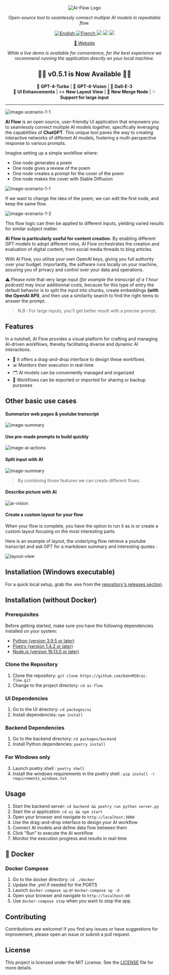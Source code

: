 <p align="center">
  <img src="assets/logo.png" alt="AI-Flow Logo"/>
</p>
<p align="center">
  <em>Open-source tool to seamlessly connect multiple AI models in repeatable flow.</em>
</p>
<p align="center">
    <a href="https://docs.ai-flow.net/"> <img src="https://img.shields.io/badge/lang-English-blue.svg" alt="English"> </a>
    <a href="https://docs.ai-flow.net/"> <img src="https://img.shields.io/badge/lang-French-blue.svg" alt="French"> </a>
    <img src="https://img.shields.io/badge/License-MIT-yellow.svg">
    <img src="https://img.shields.io/github/v/release/DahnM20/ai-flow">
    <a href="https://twitter.com/DahnM20"><img src="https://img.shields.io/twitter/follow/AI-Flow?style=social"></a>
</p>

<p align="center">
<a href="https://ai-flow.net/">🔗 Website</a>
</p>

<p align="center">
<em>While a live demo is available for convenience, for the best experience we recommend running the application directly on your local machine.</em>
</p>

<div align="center">

## 🎉🚀 v0.5.1 is Now Available 🚀🎉


🚀 **GPT-4-Turbo** | 👀 **GPT-4-Vision** | 🎨 **Dall-E-3**
</br>
🌟 **UI Enhancements** | ↔️ **New Layout View** | 🤖 **New Merge Node** | ✨ **Support for large input**


</div>

---

![image-scenario-1-1](assets/presentation.png)

**AI Flow** is an open source, user-friendly UI application that empowers you to seamlessly connect multiple AI models together, specifically leveraging the capabilities of **ChatGPT**. This unique tool paves the way to creating interactive networks of different AI models, fostering a multi-perspective response to various prompts.


Imagine setting up a simple workflow where:

- One node generates a poem
- One node gives a review of the poem
- One node creates a prompt for the cover of the poem
- One node makes the cover with Stable Diffusion

![image-scenario-1-1](assets/scenario-1-1.png)

If we want to change the idea of the poem, we can edit the first node, and keep the same flow. 

![image-scenario-1-2](assets/scenario-1-2.png)

This flow logic can then be applied to different inputs, yielding varied results for similar subject matter. 

**AI Flow is particularly useful for content creation.** By enabling different GPT models to adopt different roles, AI Flow orchestrates the creation and evaluation of digital content, from social media threads to blog articles. 

With AI Flow, you utilize your own OpenAI keys, giving you full authority over your budget. Importantly, the software runs locally on your machine, assuring you of privacy and control over your data and operations.

⚠️ Please note that very large input _(for example the transcript of a 1 hour podcast)_ may incur additionnal costs, because for this type of entry the default behavior is to split the input into chunks, create embeddings **(with the OpenAI API)**, and then use a similarity search to find the right items to answer the prompt. 

> N.B : For large inputs, you'll get better result with a precise prompt.

## Features

In a nutshell, AI Flow provides a visual platform for crafting and managing AI-driven workflows, thereby facilitating diverse and dynamic AI interactions.

- 🎨 It offers a drag-and-drop interface to design these workflows
- 📊 Monitors their execution in real-time
- 🗂️ AI models can be conveniently managed and organized
- 💾 Workflows can be exported or imported for sharing or backup purposes

## Other basic use cases

#### Summarize web pages & youtube transcript

![image-summary](assets/summary.png)


#### Use pre-made prompts to build quickly

![image-ai-actions](assets/predefined-prompts.png)

#### Split input with AI 

![image-summary](assets/split-input.png)

> By combining those features we can create different flows.

#### Describe picture with AI

![ai-vision](assets/gpt-vision.png)

#### Create a custom layout for your flow

When your flow is complete, you have the option to run it as is or create a custom layout focusing on the most interesting parts.

Here is an example of layout, the underlying flow retrieve a youtube transcript and ask GPT for a markdown summary and interesting quotes : 

![layout-view](assets/layout.png)


## Installation (Windows executable)

For a quick local setup, grab the .exe from the [repository's releases section](https://github.com/DahnM20/ai-flow/releases).

## Installation (without Docker)

### Prerequisites

Before getting started, make sure you have the following dependencies installed on your system:

- [Python (version 3.9.5 or later)](https://www.python.org/downloads/)
- [Poetry (version 1.4.2 or later)](https://python-poetry.org/docs/#installation)
- [Node.js (version 16.13.0 or later)](https://nodejs.org/en/download/)

### Clone the Repository

1. Clone the repository: `git clone https://github.com/DahnM20/ai-flow.git`
2. Change to the project directory: `cd ai-flow`

### UI Dependencies
1. Go to the UI directory: `cd packages/ui`
2. Install dependencies: `npm install`

### Backend Dependencies
1. Go to the backend directory: `cd packages/backend`
2. Install Python dependencies: `poetry install`
   
### For Windows only
3. Launch poetry shell : `poetry shell`
4. Install the windows requirements in the poetry shell : `pip install -r requirements_windows.txt`

## Usage

1. Start the backend server: `cd backend && poetry run python server.py`
2. Start the ui application: `cd ui && npm start`
3. Open your browser and navigate to `http://localhost:3000`
4. Use the drag-and-drop interface to design your AI workflow
5. Connect AI models and define data flow between them
6. Click "Run" to execute the AI workflow
7. Monitor the execution progress and results in real-time


## 🐳 Docker

### Docker Compose

1. Go to the docker directory: `cd ./docker`
2. Update the .yml if needed for the PORTS
3. Launch `docker-compose up` or `docker-compose up -d`
4. Open your browser and navigate to `http://localhost:80`
5. Use `docker-compose stop` when you want to stop the app. 

## Contributing

Contributions are welcome! If you find any issues or have suggestions for improvement, please open an issue or submit a pull request.

## License

This project is licensed under the MIT License. See the [LICENSE](LICENSE) file for more details.
